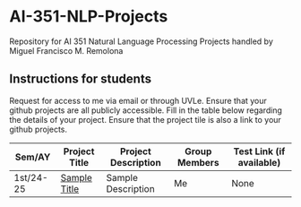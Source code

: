 # AI-351-NLP-Projects
Repository for AI 351 Natural Language Processing Projects handled by Miguel Francisco M. Remolona

## Instructions for students
Request for access to me via email or through UVLe.
Ensure that your github projects are all publicly accessible.
Fill in the table below regarding the details of your project.
Ensure that the project tile is also a link to your github projects.

| Sem/AY | Project Title | Project Description | Group Members | Test Link (if available) |
| ----------- | ----------- | ----------- | ----------- | ----------- |
| 1st/24-25 | [Sample Title](https://github.com/mmr2187/AI-351-NLP-Projects/tree/main) | Sample Description | Me | None |
